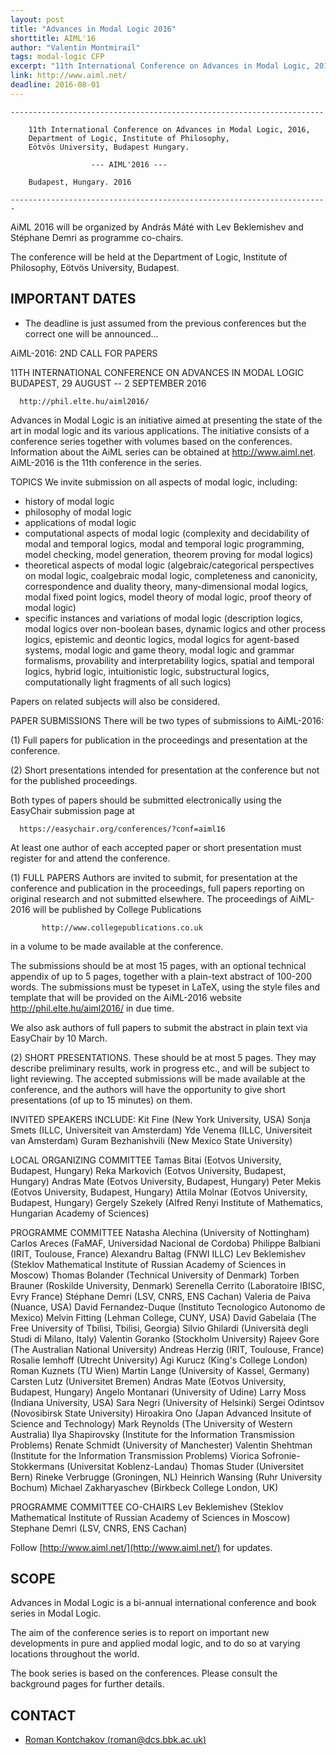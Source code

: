 ```yaml
---
layout: post
title: "Advances in Modal Logic 2016"
shorttitle: AIML'16 
author: "Valentin Montmirail"
tags: modal-logic CFP
excerpt: "11th International Conference on Advances in Modal Logic, 2016, Budapest, Hungary."
link: http://www.aiml.net/
deadline: 2016-08-01
---
```

    ----------------------------------------------------------------------

        11th International Conference on Advances in Modal Logic, 2016, 
        Department of Logic, Institute of Philosophy, 
        Eötvös University, Budapest Hungary.
      
                      --- AIML'2016 ---

        Budapest, Hungary. 2016

    -----------------------------------------------------------------------

AiML 2016 will be organized by András Máté with Lev Beklemishev and Stéphane Demri as programme co-chairs. 

The conference will be held at the Department of Logic, Institute of Philosophy, Eötvös University, Budapest.

## IMPORTANT DATES

* The deadline is just assumed from the previous conferences but the correct one will be announced...

AiML-2016:  2ND CALL FOR PAPERS

11TH INTERNATIONAL CONFERENCE ON ADVANCES IN MODAL LOGIC
BUDAPEST, 29 AUGUST -- 2 SEPTEMBER 2016

	  http://phil.elte.hu/aiml2016/


Advances in Modal Logic is an initiative aimed at presenting
the state of the art in modal logic and its various applications. The
initiative consists of a conference series together with volumes based 
on the conferences. Information about the AiML series can be obtained 
at http://www.aiml.net. AiML-2016 is the 11th conference in the series.

TOPICS
We invite submission on all aspects of modal logic, including:

- history of modal logic
- philosophy of modal logic
- applications of modal logic
- computational aspects of modal logic (complexity and decidability of
   modal and temporal logics, modal and temporal logic programming,
   model checking, model generation, theorem proving for modal logics)
- theoretical aspects of modal logic (algebraic/categorical perspectives
   on modal logic, coalgebraic modal logic, completeness and canonicity,
   correspondence and duality theory, many-dimensional modal logics,
   modal fixed point logics, model theory of modal logic, proof theory
   of modal logic)
- specific instances and variations of modal logic (description logics,
   modal logics over non-boolean bases, dynamic logics and other process
   logics, epistemic and deontic logics, modal logics for agent-based
   systems, modal logic and game theory, modal logic and grammar
   formalisms, provability and interpretability logics, spatial and
   temporal logics, hybrid logic, intuitionistic logic, substructural
   logics, computationally light fragments of all such logics)

Papers on related subjects will also be considered.

PAPER SUBMISSIONS
There will be two types of submissions to AiML-2016:

(1) Full papers for publication in the proceedings and presentation at the
conference.

(2) Short presentations intended for presentation at the conference
but not for the published proceedings.

Both types of papers should be submitted electronically using the
EasyChair submission page at

	  https://easychair.org/conferences/?conf=aiml16

At least one author of each accepted paper or short presentation must
register for and attend the conference.

(1) FULL PAPERS
Authors are invited to submit, for presentation at the conference and
publication in the proceedings, full papers reporting on original 
research and not submitted elsewhere. The proceedings of AiML-2016 will 
be published by College Publications

           http://www.collegepublications.co.uk

in a volume to be made available at the conference.

The submissions should be at most 15 pages, with an optional technical
appendix of up to 5 pages, together with a plain-text abstract of 
100-200 words. The submissions must be typeset in LaTeX, using the style 
files and template that will be provided on the AiML-2016 website
http://phil.elte.hu/aiml2016/ in due time.

We also ask authors of full papers to submit the abstract in plain 
text via EasyChair by 10 March.

(2) SHORT PRESENTATIONS.
These should be at most 5 pages. They may describe preliminary
results, work in progress etc., and will be subject to light reviewing. 
The accepted submissions will be made available at the conference, and the
authors will have the opportunity to give short presentations 
(of up to 15 minutes) on them.

INVITED SPEAKERS INCLUDE: 
Kit Fine (New York University, USA)
Sonja Smets (ILLC, Universiteit van Amsterdam)
Yde Venema  (ILLC, Universiteit van Amsterdam)
Guram Bezhanishvili (New Mexico State University)

LOCAL ORGANIZING COMMITTEE
Tamas Bitai (Eotvos University, Budapest, Hungary)
Reka Markovich (Eotvos University, Budapest, Hungary)
Andras Mate (Eotvos University, Budapest, Hungary)
Peter Mekis (Eotvos University, Budapest, Hungary)
Attila Molnar (Eotvos University, Budapest, Hungary)
Gergely Szekely  (Alfred Renyi Institute of Mathematics, Hungarian Academy of Sciences)

PROGRAMME COMMITTEE
Natasha Alechina (University of Nottingham)
Carlos Areces (FaMAF, Universidad Nacional de Cordoba)
Philippe Balbiani (IRIT, Toulouse, France)
Alexandru Baltag (FNWI ILLC)
Lev Beklemishev (Steklov Mathematical Institute of Russian Academy of Sciences in Moscow)
Thomas Bolander (Technical University of Denmark)
Torben Brauner (Roskilde University, Denmark)
Serenella Cerrito (Laboratoire IBISC, Evry France)
Stéphane Demri (LSV, CNRS, ENS Cachan)
Valeria de Paiva (Nuance, USA)
David Fernandez-Duque (Instituto Tecnologico Autonomo de Mexico)
Melvin Fitting (Lehman College, CUNY, USA)
David Gabelaia  (The Free University of Tbilisi, Tbilisi, Georgia)
Silvio Ghilardi (Università degli Studi di Milano, Italy)
Valentin Goranko (Stockholm University)
Rajeev Gore (The Australian National University)
Andreas Herzig (IRIT, Toulouse, France)
Rosalie Iemhoff (Utrecht University)
Agi Kurucz (King's College London)
Roman Kuznets (TU Wien)
Martin Lange (University of Kassel, Germany)
Carsten Lutz (Universitet Bremen)
Andras Mate (Eotvos University, Budapest, Hungary)
Angelo Montanari (University of Udine)
Larry Moss (Indiana University, USA)
Sara Negri (University of Helsinki)
Sergei Odintsov (Novosibirsk State University)
Hiroakira Ono (Japan Advanced Insitute of Science and Technology)
Mark Reynolds (The University of Western Australia)
Ilya Shapirovsky (Institute for the Information Transmission Problems)
Renate Schmidt (University of Manchester)
Valentin Shehtman (Institute for the Information Transmission Problems)
Viorica Sofronie-Stokkermans (Universitat Koblenz-Landau) 
Thomas Studer (Universitet Bern)
Rineke Verbrugge (Groningen, NL) 
Heinrich Wansing (Ruhr University Bochum)
Michael Zakharyaschev (Birkbeck College London, UK)


PROGRAMME COMMITTEE CO-CHAIRS
Lev Beklemishev (Steklov Mathematical Institute of Russian Academy of Sciences in Moscow)
Stephane Demri (LSV, CNRS, ENS Cachan)

Follow [http://www.aiml.net/](http://www.aiml.net/) for updates.

## SCOPE

Advances in Modal Logic is a bi-annual international conference and book series in Modal Logic. 

The aim of the conference series is to report on important new developments in pure and applied modal logic, and to do so at varying locations throughout the world. 

The book series is based on the conferences. Please consult the background pages for further details.

## CONTACT

  * [Roman Kontchakov (roman@dcs.bbk.ac.uk)](mailto:roman@dcs.bbk.ac.uk)

